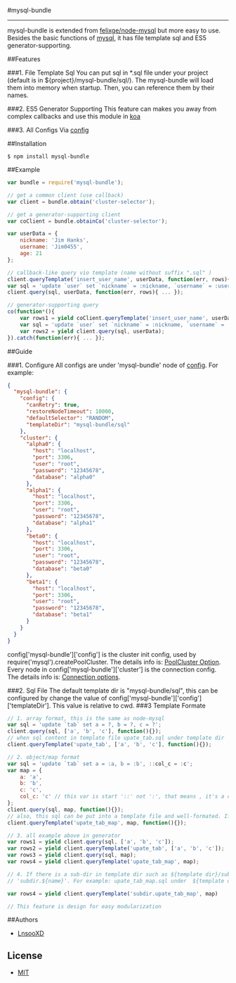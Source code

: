 #mysql-bundle
***
mysql-bundle is extended from [felixge/node-mysql] but more easy to use. Besides the basic functions of [mysql], it has file template sql and ES5 generator-supporting.

##Features

###1. File Template Sql
You can put sql in *.sql file under your project (default is in ${project}/mysql-bundle/sql/). The mysql-bundle will load them into memory when startup. Then, you can reference them by their
names.

###2. ES5 Generator Supporting
This feature can makes you away from complex callbacks and use this module in [koa]

###3. All Configs Via [config]

##Installation

```shell
$ npm install mysql-bundle
```

##Example

```js
var bundle = require('mysql-bundle');

// get a common client (use callback)
var client = bundle.obtain('cluster-selector');

// get a generator-supporting client 
var coClient = bundle.obtainCo('cluster-selector');

var userData = {
    nickname: 'Jim Hanks',
    username: 'Jim0455',
    age: 21
};

// callback-like query vio template (name without suffix ".sql" )
client.queryTemplate('insert_user_name', userData, function(err, rows){ ... });
var sql = 'update `user` set `nickname` = :nickname, `username` = :username, `age` = :age'
client.query(sql, userData, function(err, rows){ ... });

// generator-supporting query
co(function*(){
    var rows1 = yield coClient.queryTemplate('insert_user_name', userData);
    var sql = 'update `user` set `nickname` = :nickname, `username` = :username, `age` = :age';
    var rows2 = yield client.query(sql, userData);
}).catch(function(err){ ... });
```

##Guide

###1. Configure
All configs are under 'mysql-bundle' node of [config]. For example:

```json
{
  "mysql-bundle": {
    "config": {
      "canRetry": true,
      "restoreNodeTimeout": 10000,
      "defaultSelector": "RANDOM",
      "templateDir": "mysql-bundle/sql"
    },
    "cluster": {
      "alpha0": {
        "host": "localhost",
        "port": 3306,
        "user": "root",
        "password": "12345678",
        "database": "alpha0"
      },
      "alpha1": {
        "host": "localhost",
        "port": 3306,
        "user": "root",
        "password": "12345678",
        "database": "alpha1"
      },
      "beta0": {
        "host": "localhost",
        "port": 3306,
        "user": "root",
        "password": "12345678",
        "database": "beta0"
      },
      "beta1": {
        "host": "localhost",
        "port": 3306,
        "user": "root",
        "password": "12345678",
        "database": "beta1"
      }
    }
  }
}
```

config['mysql-bundle']['config'] is the cluster init config, used by  require('mysql').createPoolCluster. The details info is: [PoolCluster Option].
Every node in config['mysql-bundle']['cluster'] is the connection config. The details info is: [Connection options].

###2. Sql File
The default template dir is "mysql-bundle/sql", this can be configured by change the value of config['mysql-bundle']['config']['templateDir']. This value
is relative to cwd. 
###3 Template Formate
```js
// 1. array format, this is the same as node-mysql
var sql = 'update `tab` set a = ?, b = ?, c = ?';
client.query(sql, ['a', 'b', 'c'], function(){});
// when sql content in template file upate_tab.sql under template dir
client.queryTemplate('upate_tab', ['a', 'b', 'c'], function(){});

// 2. object/map format
var sql = 'update `tab` set a = :a, b = :b', ::col_c = :c';
var map = {
    a: 'a',
    b: 'b',
    c: 'c',
    col_c: 'c' // this var is start '::' not ':', that means , it's a col-name, will be wrap by `...` 
};
client.query(sql, map, function(){});
// also, this sql can be put into a template file and well-formated. If it in upate_tab_map.sql
client.queryTemplate('upate_tab_map', map, function(){});

// 3. all example above in generator 
var rows1 = yield client.query(sql, ['a', 'b', 'c']);
var rows2 = yield client.queryTemplate('upate_tab', ['a', 'b', 'c']);
var rows3 = yield client.query(sql, map);
var rows4 = yield client.queryTemplate('upate_tab_map', map);

// 4. If there is a sub-dir in template dir such as ${template dir}/subdir, then the sql file under it can be access by
// 'subdir.${name}'. For example: upate_tab_map.sql under  ${template dir}/subdir:

var rows4 = yield client.queryTemplate('subdir.upate_tab_map', map)

// This feature is design for easy modularization 

```

##Authors

- [LnsooXD](https://github.com/LnsooXD)

## License

- [MIT](http://spdx.org/licenses/MIT)


[felixge/node-mysql]: https://github.com/felixge/node-mysql#mysql
[mysql]: https://github.com/felixge/node-mysql#mysql
[koa]: https://github.com/koajs/koa
[config]: https://github.com/lorenwest/node-config#configure-your-nodejs-applications
[PoolCluster Option]: https://github.com/felixge/node-mysql#poolcluster-option
[Connection options]: https://github.com/felixge/node-mysql#connection-options
